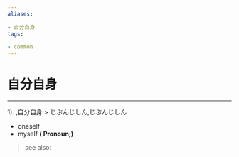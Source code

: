```yaml
---
aliases:
    
- 自分自身
tags:
    
- common
---
```


# 自分自身
---
1).
,自分自身 > じぶんじしん,じぶんじしん

- oneself
- myself
**( Pronoun;)**
> see also: 
            